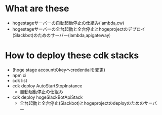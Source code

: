 # What are these
- hogestageサーバーの自動起動停止の仕組み(lambda,cw)
- hogestageサーバーの全台起動と全台停止とhogeprojectのデプロイ(Slackbot)のためのサーバー(lambda,apigateway)

# How to deploy these cdk stacks
- (hoge stage accountのkeyへcredentialを変更)
- npm ci
- cdk list
- cdk deploy AutoStartStopInstance
    - 自動起動停止の仕組み
- cdk deploy hogeSlackBotApiStack
    - 全台起動と全台停止(Slackbot)とhogeprojectのdeployのためのサーバー

